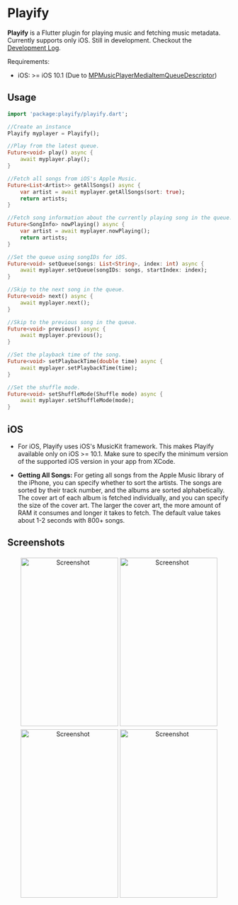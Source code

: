# Playify

<b>Playify</b> is a Flutter plugin for playing music and fetching music metadata. Currently supports only iOS. Still in development. Checkout the [Development Log](https://github.com/iberatkaya/playify/blob/master/DEVLOG.md).

Requirements: 
* iOS: >= iOS 10.1 (Due to [MPMusicPlayerMediaItemQueueDescriptor](https://developer.apple.com/documentation/mediaplayer/mpmusicplayermediaitemqueuedescriptor))

## Usage

```dart
import 'package:playify/playify.dart';

//Create an instance
Playify myplayer = Playify();

//Play from the latest queue.
Future<void> play() async {
	await myplayer.play();
}

//Fetch all songs from iOS's Apple Music.
Future<List<Artist>> getAllSongs() async {
	var artist = await myplayer.getAllSongs(sort: true);
	return artists;
}

//Fetch song information about the currently playing song in the queue.
Future<SongInfo> nowPlaying() async {
	var artist = await myplayer.nowPlaying();
	return artists;
}

//Set the queue using songIDs for iOS.
Future<void> setQueue(songs: List<String>, index: int) async {
	await myplayer.setQueue(songIDs: songs, startIndex: index);
}

//Skip to the next song in the queue.
Future<void> next() async {
	await myplayer.next();
}

//Skip to the previous song in the queue.
Future<void> previous() async {
	await myplayer.previous();
}

//Set the playback time of the song.
Future<void> setPlaybackTime(double time) async {
	await myplayer.setPlaybackTime(time);
}

//Set the shuffle mode.
Future<void> setShuffleMode(Shuffle mode) async {
	await myplayer.setShuffleMode(mode);
}
```

## iOS

* For iOS, Playify uses iOS's MusicKit framework. This makes Playify available only on iOS >= 10.1. Make sure to specify the minimum version of the supported iOS version in your app from XCode.

* <b>Getting All Songs:</b> For geting all songs from the Apple Music library of the iPhone, you can specify whether to sort the artists. The songs are sorted by their track number, and the albums are sorted alphabetically. The cover art of each album is fetched individually, and you can specify the size of the cover art. The larger the cover art, the more amount of RAM it consumes and longer it takes to fetch. The default value takes about 1-2 seconds with 800+ songs.   

## Screenshots

<p align="center">
    <img alt="Screenshot" style="margin-top: 4px;" src="https://raw.githubusercontent.com/iberatkaya/playify/master/example/screenshots/1.png" width="220" height="380">
    <img alt="Screenshot" style="margin-top: 4px;" src="https://raw.githubusercontent.com/iberatkaya/playify/master/example/screenshots/2.png" width="220" height="380">
    <img alt="Screenshot" style="margin-top: 4px;" alt="Screenshot" src="https://raw.githubusercontent.com/iberatkaya/playify/master/example/screenshots/3.png" width="220" height="380">
	<img alt="Screenshot" style="margin-top: 4px;" alt="Screenshot" src="https://raw.githubusercontent.com/iberatkaya/playify/master/example/screenshots/4.png" width="220" height="380">
</p>

